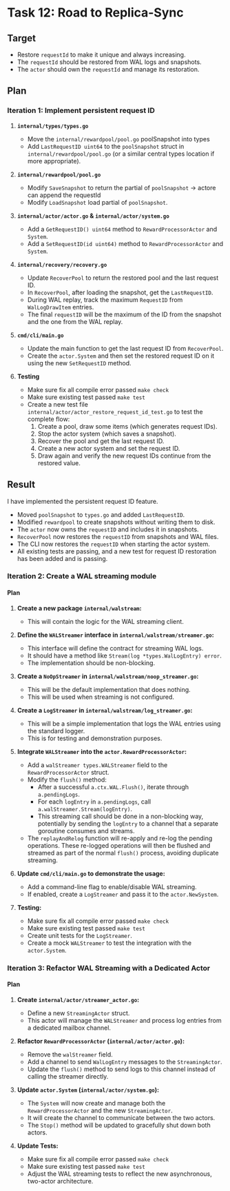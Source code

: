 
# Task 12: Road to Replica-Sync

## Target

- Restore `requestId` to make it unique and always increasing.
- The `requestId` should be restored from WAL logs and snapshots.
- The `actor` should own the `requestId` and manage its restoration.

## Plan

### Iteration 1: Implement persistent request ID

1.  **`internal/types/types.go`**
    -   Move the `internal/rewardpool/pool.go` poolSnapshot into types
    -   Add `LastRequestID uint64` to the `poolSnapshot` struct in `internal/rewardpool/pool.go` (or a similar central types location if more appropriate).

2.  **`internal/rewardpool/pool.go`**
    -   Modify `SaveSnapshot` to return the partial of `poolSnapshot` -> actore can append the requestId
    -   Modify `LoadSnapshot` load partial of `poolSnapshot`.

3.  **`internal/actor/actor.go` & `internal/actor/system.go`**
    -   Add a `GetRequestID() uint64` method to `RewardProcessorActor` and `System`.
    -   Add a `SetRequestID(id uint64)` method to `RewardProcessorActor` and `System`.

4.  **`internal/recovery/recovery.go`**
    -   Update `RecoverPool` to return the restored pool and the last request ID.
    -   In `RecoverPool`, after loading the snapshot, get the `LastRequestID`.
    -   During WAL replay, track the maximum `RequestID` from `WalLogDrawItem` entries.
    -   The final `requestID` will be the maximum of the ID from the snapshot and the one from the WAL replay.

5.  **`cmd/cli/main.go`**
    -   Update the main function to get the last request ID from `RecoverPool`.
    -   Create the `actor.System` and then set the restored request ID on it using the new `SetRequestID` method.

6.  **Testing**
    -   Make sure fix all compile error passed `make check`
    -   Make sure existing test passed `make test`
    -   Create a new test file `internal/actor/actor_restore_request_id_test.go` to test the complete flow:
        1. Create a pool, draw some items (which generates request IDs).
        2. Stop the actor system (which saves a snapshot).
        3. Recover the pool and get the last request ID.
        4. Create a new actor system and set the request ID.
        5. Draw again and verify the new request IDs continue from the restored value.

## Result

I have implemented the persistent request ID feature.

- Moved `poolSnapshot` to `types.go` and added `LastRequestID`.
- Modified `rewardpool` to create snapshots without writing them to disk.
- The `actor` now owns the `requestID` and includes it in snapshots.
- `RecoverPool` now restores the `requestID` from snapshots and WAL files.
- The CLI now restores the `requestID` when starting the actor system.
- All existing tests are passing, and a new test for request ID restoration has been added and is passing.

### Iteration 2: Create a WAL streaming module

#### Plan

1.  **Create a new package `internal/walstream`:**
    -   This will contain the logic for the WAL streaming client.

2.  **Define the `WALStreamer` interface in `internal/walstream/streamer.go`:**
    -   This interface will define the contract for streaming WAL logs.
    -   It should have a method like `Stream(log *types.WalLogEntry) error`.
    -   The implementation should be non-blocking.

3.  **Create a `NoOpStreamer` in `internal/walstream/noop_streamer.go`:**
    -   This will be the default implementation that does nothing.
    -   This will be used when streaming is not configured.

4.  **Create a `LogStreamer` in `internal/walstream/log_streamer.go`:**
    -   This will be a simple implementation that logs the WAL entries using the standard logger.
    -   This is for testing and demonstration purposes.

5.  **Integrate `WALStreamer` into the `actor.RewardProcessorActor`:**
    -   Add a `walStreamer types.WALStreamer` field to the `RewardProcessorActor` struct.
    -   Modify the `flush()` method:
        -   After a successful `a.ctx.WAL.Flush()`, iterate through `a.pendingLogs`.
        -   For each `logEntry` in `a.pendingLogs`, call `a.walStreamer.Stream(logEntry)`.
        -   This streaming call should be done in a non-blocking way, potentially by sending the `logEntry` to a channel that a separate goroutine consumes and streams.
    -   The `replayAndRelog` function will re-apply and re-log the pending operations. These re-logged operations will then be flushed and streamed as part of the normal `flush()` process, avoiding duplicate streaming.

6.  **Update `cmd/cli/main.go` to demonstrate the usage:**
    -   Add a command-line flag to enable/disable WAL streaming.
    -   If enabled, create a `LogStreamer` and pass it to the `actor.NewSystem`.

7.  **Testing:**
    -   Make sure fix all compile error passed `make check`
    -   Make sure existing test passed `make test`
    -   Create unit tests for the `LogStreamer`.
    -   Create a mock `WALStreamer` to test the integration with the `actor.System`.

### Iteration 3: Refactor WAL Streaming with a Dedicated Actor

#### Plan

1.  **Create `internal/actor/streamer_actor.go`:**
    *   Define a new `StreamingActor` struct.
    *   This actor will manage the `WALStreamer` and process log entries from a dedicated mailbox channel.

2.  **Refactor `RewardProcessorActor` (`internal/actor/actor.go`):**
    *   Remove the `walStreamer` field.
    *   Add a channel to send `WalLogEntry` messages to the `StreamingActor`.
    *   Update the `flush()` method to send logs to this channel instead of calling the streamer directly.

3.  **Update `actor.System` (`internal/actor/system.go`):**
    *   The `System` will now create and manage both the `RewardProcessorActor` and the new `StreamingActor`.
    *   It will create the channel to communicate between the two actors.
    *   The `Stop()` method will be updated to gracefully shut down both actors.

4.  **Update Tests:**
    *   Make sure fix all compile error passed `make check`
    *   Make sure existing test passed `make test`
    *   Adjust the WAL streaming tests to reflect the new asynchronous, two-actor architecture.
